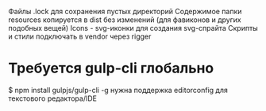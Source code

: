 Файлы .lock для сохранения пустых директорий
Содержимое папки resources копируется в dist без изменений (для фавиконов и других подобных вещей)
Icons - svg-иконки для создания svg-спрайта
Скрипты и стили подключать в vendor через rigger
# Требуется gulp-cli глобально
$ npm install gulpjs/gulp-cli -g
нужна поддержка editorconfig для текстового редактора/IDE
